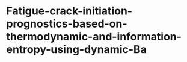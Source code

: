 # Fatigue-crack-initiation-prognostics-based-on-thermodynamic-and-information-entropy-using-dynamic-Ba